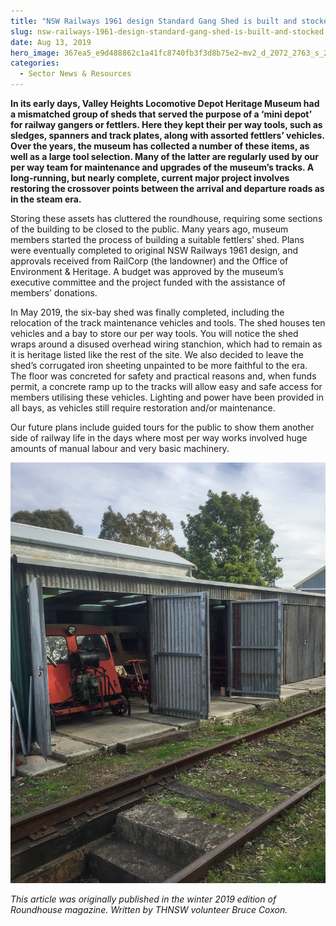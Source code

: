 ```yaml
---
title: "NSW Railways 1961 design Standard Gang Shed is built and stocked"
slug: nsw-railways-1961-design-standard-gang-shed-is-built-and-stocked
date: Aug 13, 2019
hero_image: 367ea5_e9d488862c1a41fc8740fb3f3d8b75e2~mv2_d_2072_2763_s_2.jpg
categories:
  - Sector News & Resources
---
```



**In its early days, Valley Heights Locomotive Depot Heritage Museum had a mismatched group of sheds that served the purpose of a ‘mini depot’ for railway gangers or fettlers. Here they kept their per way tools, such as sledges, spanners and track plates, along with assorted fettlers’ vehicles. Over the years, the museum has collected a number of these items, as well as a large tool selection. Many of the latter are regularly used by our per way team for maintenance and upgrades of the museum’s tracks. A long-running, but nearly complete, current major project involves restoring the crossover points between the arrival and departure roads as in the steam era.**

Storing these assets has cluttered the roundhouse, requiring some sections of the building to be closed to the public. Many years ago, museum members started the process of building a suitable fettlers’ shed. Plans were eventually completed to original NSW Railways 1961 design, and approvals received from RailCorp (the landowner) and the Office of Environment & Heritage. A budget was approved by the museum’s executive committee and the project funded with the assistance of members’ donations.

In May 2019, the six-bay shed was finally completed, including the relocation of the track maintenance vehicles and tools. The shed houses ten vehicles and a bay to store our per way tools. You will notice the shed wraps around a disused overhead wiring stanchion, which had to remain as it is heritage listed like the rest of the site. We also decided to leave the shed’s corrugated iron sheeting unpainted to be more faithful to the era. The floor was concreted for safety and practical reasons and, when funds permit, a concrete ramp up to the tracks will allow easy and safe access for members utilising these vehicles. Lighting and power have been provided in all bays, as vehicles still require restoration and/or maintenance.

Our future plans include guided tours for the public to show them another side of railway life in the days where most per way works involved huge amounts of manual labour and very basic machinery.

![ree](367ea5_e9d488862c1a41fc8740fb3f3d8b75e2~mv2_d_2072_2763_s_2.jpg)

*This article was originally published in the winter 2019 edition of Roundhouse magazine. Written by THNSW volunteer Bruce Coxon.*
